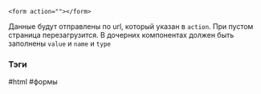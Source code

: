 ```
<form action=""></form>
```

Данные будут отправлены по url, который указан в `action`. При пустом страница перезагрузится.
В дочерних компонентах должен быть заполнены `value` и `name` и `type`

### Тэги
#html #формы 
